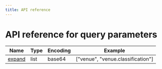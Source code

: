 ```yaml
---
title: API reference
---
```


# API reference for query parameters

| Name | Type| Encoding | Example |
--- | --- | --- | --- |
| [expand](./introduction/expanding.md) | list | base64 | ["venue", "venue.classification"]